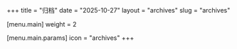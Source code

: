 +++
title = "归档"
date = "2025-10-27"
layout = "archives"
slug = "archives"

[menu.main]
weight = 2

[menu.main.params]
icon = "archives"
+++